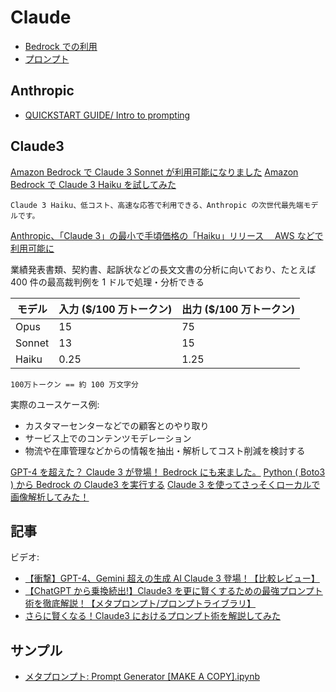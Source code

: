 # Claude

- [Bedrock での利用](claude.bedrock.md)
- [プロンプト](claude.prompt.md)

## Anthropic

- [QUICKSTART GUIDE/ Intro to prompting](https://docs.anthropic.com/en/docs/intro-to-prompting)

## Claude3

[Amazon Bedrock で Claude 3 Sonnet が利用可能になりました](https://blog.serverworks.co.jp/bedrock-claude3-sonnet)
[Amazon Bedrock で Claude 3 Haiku を試してみた](https://dev.classmethod.jp/articles/claude-3-haiku-bedrock/)

    Claude 3 Haiku、低コスト、高速な応答で利用できる、Anthropic の次世代最先端モデルです。

[Anthropic、「Claude 3」の最小で手頃価格の「Haiku」リリース　 AWS などで利用可能に](https://www.itmedia.co.jp/news/articles/2403/14/news113.html)

業績発表書類、契約書、起訴状などの長文文書の分析に向いており、たとえば 400 件の最高裁判例を 1 ドルで処理・分析できる

| モデル | 入力 ($/100 万トークン) | 出力 ($/100 万トークン) |
| ------ | ----------------------- | ----------------------- |
| Opus   | 15                      | 75                      |
| Sonnet | 13                      | 15                      |
| Haiku  | 0.25                    | 1.25                    |

    100万トークン == 約 100 万文字分

実際のユースケース例:

- カスタマーセンターなどでの顧客とのやり取り
- サービス上でのコンテンツモデレーション
- 物流や在庫管理などからの情報を抽出・解析してコスト削減を検討する

[GPT-4 を超えた？ Claude 3 が登場！ Bedrock にも来ました。](https://qiita.com/minorun365/items/e6f3aa71f5e1bdf21139)
[Python ( Boto3 ) から Bedrock の Claude3 を実行する](https://qiita.com/cyberBOSE/items/0e41fb7bcee6b7965d09)
[Claude 3 を使ってさっそくローカルで画像解析してみた！](https://qiita.com/hedgehog051/items/26ab1a5b035dd7760faf)

## 記事

ビデオ:

- [【衝撃】GPT-4、Gemini 超えの生成 AI Claude 3 登場！【比較レビュー】](https://www.youtube.com/watch?v=iRJZeVFNO4U)
- [【ChatGPT から乗換続出!】Claude3 を更に賢くするための最強プロンプト術を徹底解説！【メタプロンプト/プロンプトライブラリ】](https://www.youtube.com/watch?v=h0cQ1Q0TnnE)
- [さらに賢くなる！Claude3 におけるプロンプト術を解説してみた](https://www.youtube.com/watch?v=otqEjGXZ2Ho)

## サンプル

- [メタプロンプト: Prompt Generator [MAKE A COPY].ipynb](https://colab.research.google.com/drive/1SoAajN8CBYTl79VyTwxtxncfCWlHlyy9)
